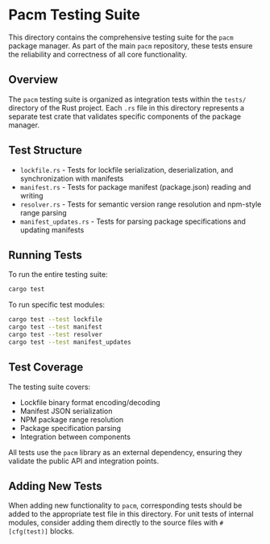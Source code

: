 # Pacm Testing Suite

This directory contains the comprehensive testing suite for the `pacm` package manager. As part of the main `pacm` repository, these tests ensure the reliability and correctness of all core functionality.

## Overview

The `pacm` testing suite is organized as integration tests within the `tests/` directory of the Rust project. Each `.rs` file in this directory represents a separate test crate that validates specific components of the package manager.

## Test Structure

- `lockfile.rs` - Tests for lockfile serialization, deserialization, and synchronization with manifests
- `manifest.rs` - Tests for package manifest (package.json) reading and writing
- `resolver.rs` - Tests for semantic version range resolution and npm-style range parsing
- `manifest_updates.rs` - Tests for parsing package specifications and updating manifests

## Running Tests

To run the entire testing suite:

```bash
cargo test
```

To run specific test modules:

```bash
cargo test --test lockfile
cargo test --test manifest
cargo test --test resolver
cargo test --test manifest_updates
```

## Test Coverage

The testing suite covers:

- Lockfile binary format encoding/decoding
- Manifest JSON serialization
- NPM package range resolution
- Package specification parsing
- Integration between components

All tests use the `pacm` library as an external dependency, ensuring they validate the public API and integration points.

## Adding New Tests

When adding new functionality to `pacm`, corresponding tests should be added to the appropriate test file in this directory. For unit tests of internal modules, consider adding them directly to the source files with `#[cfg(test)]` blocks.